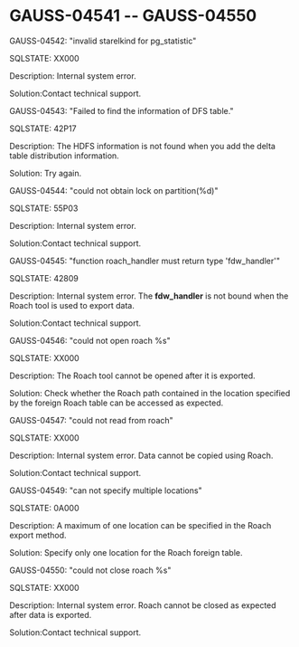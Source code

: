 # GAUSS-04541 -- GAUSS-04550<a name="EN-US_TOPIC_0302073419"></a>

GAUSS-04542: "invalid starelkind for pg\_statistic"

SQLSTATE: XX000

Description: Internal system error.

Solution:Contact technical support.

GAUSS-04543: "Failed to find the information of DFS table."

SQLSTATE: 42P17

Description: The HDFS information is not found when you add the delta table distribution information.

Solution: Try again.

GAUSS-04544: "could not obtain lock on partition\(%d\)"

SQLSTATE: 55P03

Description: Internal system error.

Solution:Contact technical support.

GAUSS-04545: "function roach\_handler must return type 'fdw\_handler'"

SQLSTATE: 42809

Description: Internal system error. The  **fdw\_handler**  is not bound when the Roach tool is used to export data.

Solution:Contact technical support.

GAUSS-04546: "could not open roach %s"

SQLSTATE: XX000

Description: The Roach tool cannot be opened after it is exported.

Solution: Check whether the Roach path contained in the location specified by the foreign Roach table can be accessed as expected.

GAUSS-04547: "could not read from roach"

SQLSTATE: XX000

Description: Internal system error. Data cannot be copied using Roach.

Solution:Contact technical support.

GAUSS-04549: "can not specify multiple locations"

SQLSTATE: 0A000

Description: A maximum of one location can be specified in the Roach export method.

Solution: Specify only one location for the Roach foreign table.

GAUSS-04550: "could not close roach %s"

SQLSTATE: XX000

Description: Internal system error. Roach cannot be closed as expected after data is exported.

Solution:Contact technical support.

